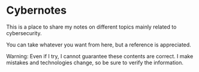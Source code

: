 # Cybernotes

This is a place to share my notes on different topics mainly related to 
cybersecurity.

You can take whatever you want from here, but a reference is appreciated.

Warning: Even if I try, I cannot guarantee these contents are correct. I make
mistakes and technologies change, so be sure to verify the information.

